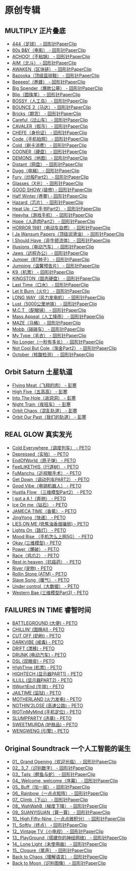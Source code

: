 # 原创专辑

## MULTIPLY 正片叠底

- [444（足球） - 回形针PaperClip](./MULTIPLY%20正片叠底/444（足球）%20-%20回形针PaperClip.md)
- [60s B&Y（电影） - 回形针PaperClip](./MULTIPLY%20正片叠底/60s%20B&Y（电影）%20-%20回形针PaperClip.md)
- [ACHOO!（不粘锅） - 回形针PaperClip](./MULTIPLY%20正片叠底/ACHOO!（不粘锅）%20-%20回形针PaperClip.md)
- [AIM（北斗） - 回形针PaperClip](./MULTIPLY%20正片叠底/AIM（北斗）%20-%20回形针PaperClip.md)
- [AWAKEN（区块链） - 回形针PaperClip](./MULTIPLY%20正片叠底/AWAKEN（区块链）%20-%20回形针PaperClip.md)
- [Bazooka（顶级篮球鞋） - 回形针PaperClip](./MULTIPLY%20正片叠底/Bazooka（顶级篮球鞋）%20-%20回形针PaperClip.md)
- [Beeeep!（养蜂） - 回形针PaperClip](./MULTIPLY%20正片叠底/Beeeep!（养蜂）%20-%20回形针PaperClip.md)
- [Big Spender（爆款公墓） - 回形针PaperClip](./MULTIPLY%20正片叠底/Big%20Spender（爆款公墓）%20-%20回形针PaperClip.md)
- [Blip（圆珠笔） - 回形针PaperClip](./MULTIPLY%20正片叠底/Blip（圆珠笔）%20-%20回形针PaperClip.md)
- [BOSSY（人工岛） - 回形针PaperClip](./MULTIPLY%20正片叠底/BOSSY（人工岛）%20-%20回形针PaperClip.md)
- [BOUNCE 2（马达） - 回形针PaperClip](./MULTIPLY%20正片叠底/BOUNCE%202（马达）%20-%20回形针PaperClip.md)
- [Bricks（期货） - 回形针PaperClip](./MULTIPLY%20正片叠底/Bricks（期货）%20-%20回形针PaperClip.md)
- [Careful（过山车） - 回形针PaperClip](./MULTIPLY%20正片叠底/Careful（过山车）%20-%20回形针PaperClip.md)
- [CAVALER（假币） - 回形针PaperClip](./MULTIPLY%20正片叠底/CAVALER（假币）%20-%20回形针PaperClip.md)
- [CHEFE（身份证） - 回形针PaperClip](./MULTIPLY%20正片叠底/CHEFE（身份证）%20-%20回形针PaperClip.md)
- [Code（手机拍照） - 回形针PaperClip](./MULTIPLY%20正片叠底/Code（手机拍照）%20-%20回形针PaperClip.md)
- [Cold（刷卡消费） - 回形针PaperClip](./MULTIPLY%20正片叠底/Cold（刷卡消费）%20-%20回形针PaperClip.md)
- [COONER（硬盘） - 回形针PaperClip](./MULTIPLY%20正片叠底/COONER（硬盘）%20-%20回形针PaperClip.md)
- [DEMONS（地图） - 回形针PaperClip](./MULTIPLY%20正片叠底/DEMONS（地图）%20-%20回形针PaperClip.md)
- [Distant（网盘） - 回形针PaperClip](./MULTIPLY%20正片叠底/Distant（网盘）%20-%20回形针PaperClip.md)
- [Dugg（电梯） - 回形针PaperClip](./MULTIPLY%20正片叠底/Dugg（电梯）%20-%20回形针PaperClip.md)
- [Fury（炒股Part2） - 回形针PaperClip](./MULTIPLY%20正片叠底/Fury（炒股Part2）%20-%20回形针PaperClip.md)
- [Glasses（X光） - 回形针PaperClip](./MULTIPLY%20正片叠底/Glasses（X光）%20-%20回形针PaperClip.md)
- [GOOD SHOW (装修) - 回形针PaperClip](./MULTIPLY%20正片叠底/GOOD%20SHOW%20(装修)%20-%20回形针PaperClip.md)
- [Half Winter (养鳖) - 回形针PaperClip](./MULTIPLY%20正片叠底/Half%20Winter%20(养鳖)%20-%20回形针PaperClip.md)
- [Hazard（芯片） - 回形针PaperClip](./MULTIPLY%20正片叠底/Hazard（芯片）%20-%20回形针PaperClip.md)
- [Heat Up（二手书Part2） - 回形针PaperClip](./MULTIPLY%20正片叠底/Heat%20Up（二手书Part2）%20-%20回形针PaperClip.md)
- [Heeyha（游戏手机） - 回形针PaperClip](./MULTIPLY%20正片叠底/Heeyha（游戏手机）%20-%20回形针PaperClip.md)
- [Hope（人造肉Part2） - 回形针PaperClip](./MULTIPLY%20正片叠底/Hope（人造肉Part2）%20-%20回形针PaperClip.md)
- [HORROR 1981（电动车自燃） - 回形针PaperClip](./MULTIPLY%20%20正片叠底/HORROR%201981（电动车自燃）%20-%20回形针PaperClip.md)
- [I Ja Wansum Papers（顶级润滑油） - 回形针PaperClip](./MULTIPLY%20%20%20正片叠底/I%20Ja%20Wansum%20Papers（顶级润滑油）%20-%20回形针PaperClip.md)
- [I Should Have（非牛顿流体） - 回形针PaperClip](./MULTIPLY%20%20正片叠底/I%20Should%20Have（非牛顿流体）%20-%20回形针PaperClip.md)
- [Illusions（电动汽车） - 回形针PaperClip](./MULTIPLY%20正片叠底/Illusions（电动汽车）%20-%20回形针PaperClip.md)
- [Jaws（远程办公） - 回形针PaperClip](./MULTIPLY%20正片叠底/Jaws（远程办公）%20-%20回形针PaperClip.md)
- [Jumper（BT种子） - 回形针PaperClip](./MULTIPLY%20正片叠底/Jumper（BT种子）%20-%20回形针PaperClip.md)
- [Jumping（温馨预告片） - 回形针PaperClip](./MULTIPLY%20正片叠底/Jumping（温馨预告片）%20-%20回形针PaperClip.md)
- [K9（机票） - 回形针PaperClip](./MULTIPLY%20正片叠底/K9（机票）%20-%20回形针PaperClip.md)
- [KINGSTON（固态硬盘） - 回形针PaperClip](./MULTIPLY%20正片叠底/KINGSTON（固态硬盘）%20-%20回形针PaperClip.md)
- [Last Time（口水） - 回形针PaperClip](./MULTIPLY%20正片叠底/Last%20Time（口水）%20-%20回形针PaperClip.md)
- [Let It Burn（火化） - 回形针PaperClip](./MULTIPLY%20正片叠底/Let%20It%20Burn（火化）%20-%20回形针PaperClip.md)
- [LONG WAY（风力发电机） - 回形针PaperClip](./MULTIPLY%20正片叠底/LONG%20WAY（风力发电机）%20-%20回形针PaperClip.md)
- [Lust（5000公里地铁） - 回形针PaperClip](./MULTIPLY%20正片叠底/Lust（5000公里地铁）%20-%20回形针PaperClip.md)
- [M.C.T （配眼镜） - 回形针PaperClip](./MULTIPLY%20正片叠底/M.C.T%20（配眼镜）%20-%20回形针PaperClip.md)
- [Mass Appeal（人工降雨） - 回形针PaperClip](./MULTIPLY%20正片叠底/Mass%20Appeal（人工降雨）%20-%20回形针PaperClip.md)
- [MAZE（马桶） - 回形针PaperClip](./MULTIPLY%20正片叠底/MAZE（马桶）%20-%20回形针PaperClip.md)
- [Mobb（碰碰车） - 回形针PaperClip](./MULTIPLY%20正片叠底/Mobb（碰碰车）%20-%20回形针PaperClip.md)
- [My Type（毛衣） - 回形针PaperClip](./MULTIPLY%20正片叠底/My%20Type（毛衣）%20-%20回形针PaperClip.md)
- [No Longer（一秒有多长） - 回形针PaperClip](./MULTIPLY%20正片叠底/No%20Longer（一秒有多长）%20-%20回形针PaperClip.md)
- [Not Cool But Cole（淘金Part2） - 回形针PaperClip](./MULTIPLY%20正片叠底/Not%20Cool%20But%20Cole（淘金Part2）%20-%20回形针PaperClip.md)
- [October（核酸检测） - 回形针PaperClip](./MULTIPLY%20正片叠底/October（核酸检测）%20-%20回形针PaperClip.md)

## Orbit Saturn 土星轨道

- [Flying Meat（飞翔的肉） - 彭寒](./Orbit%20Saturn%20土星轨道/Flying%20Meat（飞翔的肉）%20-%20彭寒.md)
- [High Five（五高高） - 彭寒](./Orbit%20Saturn%20土星轨道/High%20Five（五高高）%20-%20彭寒.md)
- [Into The Hole（进洞洞） - 彭寒](./Orbit%20Saturn%20土星轨道/Into%20The%20Hole（进洞洞）%20-%20彭寒.md)
- [Night Train（夜班车） - 彭寒](./Orbit%20Saturn%20土星轨道/Night%20Train（夜班车）%20-%20彭寒.md)
- [Orbit Chaos（混乱轨道） - 彭寒](./Orbit%20Saturn%20土星轨道/Orbit%20Chaos（混乱轨道）%20-%20彭寒.md)
- [Orbit Our Past（我们的轨道） - 彭寒](./Orbit%20Saturn%20土星轨道/Orbit%20Our%20Past（我们的轨道）%20-%20彭寒.md)

## REAL GLOW 真实发光

- [Cold Everywhere（调度列车） - PETO](./REAL%20GLOW%20真实发光/Cold%20Everywhere（调度列车）%20-%20PETO.md)
- [Depressed（实拍） - PETO](./REAL%20GLOW%20真实发光/Depressed（实拍）%20-%20PETO.md)
- [EndOfWorld（原子弹） - PETO](./REAL%20GLOW%20真实发光/EndOfWorld（原子弹）%20-%20PETO.md)
- [FeelLIKETHIS（行道树） - PETO](./REAL%20GLOW%20真实发光/FeelLIKETHIS（行道树）%20-%20PETO.md)
- [FuManchu（近视眼手术） - PETO](./REAL%20GLOW%20真实发光/FuManchu（近视眼手术）%20-%20PETO.md)
- [Get Down（调动列车PART2） - PETO](./REAL%20GLOW%20真实发光/Get%20Down（调动列车PART2）%20-%20PETO.md)
- [Good Vibe（电销机器人） - PETO](./REAL%20GLOW%20真实发光/Good%20Vibe（电销机器人）%20-%20PETO.md)
- [Hustla Flow （三维模型Part2） - PETO](./REAL%20GLOW%20真实发光/Hustla%20Flow%20（三维模型Part2）%20-%20PETO.md)
- [I got a A !（奔驰） - PETO](./REAL%20GLOW%20真实发光/I%20got%20a%20A%20!（奔驰）%20-%20PETO.md)
- [Ice On me（钻石） - PETO](./REAL%20GLOW%20真实发光/Ice%20On%20me（钻石）%20-%20PETO.md)
- [JAMECA TIME（香蕉） - PETO](./REAL%20GLOW%20真实发光/JAMECA%20TIME（香蕉）%20-%20PETO.md)
- [JingYong（快递） - PETO](./REAL%20GLOW%20真实发光/JingYong（快递）%20-%20PETO.md)
- [LIES ON ME (低焦油香烟骗局) - PETO](./REAL%20GLOW%20真实发光/LIES%20ON%20ME%20(低焦油香烟骗局)%20-%20PETO.md)
- [Lights On（路灯） - PETO](./REAL%20GLOW%20真实发光/Lights%20On（路灯）%20-%20PETO.md)
- [Mood Rise （手机怎么上网5G） - PETO](./REAL%20GLOW%20真实发光/Mood%20Rise%20（手机怎么上网5G）%20-%20PETO.md)
- [Okay (三维模型) - PETO](./REAL%20GLOW%20真实发光/Okay%20(三维模型)%20-%20PETO.md)
- [Power（爆破） - PETO](./REAL%20GLOW%20真实发光/Power（爆破）%20-%20PETO.md)
- [Race（鸡爪2） - PETO](./REAL%20GLOW%20真实发光/Race（鸡爪2）%20-%20PETO.md)
- [Rest in heaven（抗癌药） - PETO](./REAL%20GLOW%20真实发光/Rest%20in%20heaven（抗癌药）%20-%20PETO.md)
- [River (宠物) - PETO](./REAL%20GLOW%20真实发光/River%20(宠物)%20-%20PETO.md)
- [Rollin Stone (ATM) - PETO](./REAL%20GLOW%20真实发光/Rollin%20Stone%20(ATM)%20-%20PETO.md)
- [Slave Song（暖气） - PETO](./REAL%20GLOW%20真实发光/Slave%20Song（暖气）%20-%20PETO.md)
- [Under control（大数据） - PETO](./REAL%20GLOW%20真实发光/Under%20control（大数据）%20-%20PETO.md)
- [Western Bae (三维模型Part3) - PETO](./REAL%20GLOW%20真实发光/Western%20Bae%20(三维模型Part3)%20-%20PETO.md)

## FAILURES IN TIME 睿智时间

- [BATTLEGROUND (大便) - PETO](./FAILURES%20IN%20TIME%20睿智时间/BATTLEGROUND%20(大便)%20-%20PETO.md)
- [CHILLIN‘ (围棋AI) - PETO](./FAILURES%20IN%20TIME%20睿智时间/CHILLIN‘%20(围棋AI)%20-%20PETO.md)
- [CUT OFF (奶粉) - PETO](./FAILURES%20IN%20TIME%20睿智时间/CUT%20OFF%20(奶粉)%20-%20PETO.md)
- [DARKVIBE (戒毒) - PETO](./FAILURES%20IN%20TIME%20睿智时间/DARKVIBE%20(戒毒)%20-%20PETO.md)
- [DR!FT (漂移) - PETO](./FAILURES%20IN%20TIME%20睿智时间/DR!FT%20(漂移)%20-%20PETO.md)
- [DRUNK (电动汽车) - PETO](./FAILURES%20IN%20TIME%20睿智时间/DRUNK%20(电动汽车)%20-%20PETO.md)
- [DSL (双眼皮) - PETO](./FAILURES%20IN%20TIME%20睿智时间/DSL%20(双眼皮)%20-%20PETO.md)
- [H!ghT!me (机票) - PETO](./FAILURES%20IN%20TIME%20睿智时间/H!ghT!me%20(机票)%20-%20PETO.md)
- [HIGHTECH (显示器PART1) - PETO](./FAILURES%20IN%20TIME%20睿智时间/HIGHTECH%20(显示器PART1)%20-%20PETO.md)
- [ILLILL (显示器PART2) - PETO](./FAILURES%20IN%20TIME%20睿智时间/ILLILL%20(显示器PART2)%20-%20PETO.md)
- [ItWon‘tEnd (牛排) - PETO](./FAILURES%20IN%20TIME%20睿智时间/ItWon‘tEnd%20(牛排)%20-%20PETO.md)
- [JAILTIME (监狱) - PETO](./FAILURES%20IN%20TIME%20睿智时间/JAILTIME%20(监狱)%20-%20PETO.md)
- [MOTHERLAND (火力发电) - PETO](./FAILURES%20IN%20TIME%20睿智时间/MOTHERLAND%20(火力发电)%20-%20PETO.md)
- [NOTHIN‘2LOSE (高速公路) - PETO](./FAILURES%20IN%20TIME%20睿智时间/NOTHIN‘2LOSE%20(高速公路)%20-%20PETO.md)
- [RIOTinMyMind (手机定位) - PETO](./FAILURES%20IN%20TIME%20睿智时间/RIOTinMyMind%20(手机定位)%20-%20PETO.md)
- [SLUMPPARTY (违章) - PETO](./FAILURES%20IN%20TIME%20睿智时间/SLUMPPARTY%20(违章)%20-%20PETO.md)
- [SWEETMURDA (护肤品) - PETO](./FAILURES%20IN%20TIME%20睿智时间/SWEETMURDA%20(护肤品)%20-%20PETO.md)
- [WENGWENG (引擎) - PETO](./FAILURES%20IN%20TIME%20睿智时间/WENGWENG%20(引擎)%20-%20PETO.md)

## Original Soundtrack 一个人工智能的诞生

- [01_ Grand Opening（欢迎光临） - 回形针PaperClip](./Original%20Soundtrack%20一个人工智能的诞生/01_%20Grand%20Opening（欢迎光临）%20-%20回形针PaperClip.md)
- [02_ 3_7（识别数字） - 回形针PaperClip](./Original%20Soundtrack%20一个人工智能的诞生/02_%203_7（识别数字）%20-%20回形针PaperClip.md)
- [03_ Tails（鳄鱼与蛇） - 回形针PaperClip](./Original%20Soundtrack%20一个人工智能的诞生/03_%20Tails（鳄鱼与蛇）%20-%20回形针PaperClip.md)
- [04_ Welcome, welcome（序幕） - 回形针PaperClip](./Original%20Soundtrack%20一个人工智能的诞生/04_%20Welcome,%20welcome（序幕）%20-%20回形针PaperClip.md)
- [05_ Buff（加一层） - 回形针PaperClip](./Original%20Soundtrack%20一个人工智能的诞生/05_%20Buff（加一层）%20-%20回形针PaperClip.md)
- [06_ Rainbow（一点点矩阵） - 回形针PaperClip](./Original%20Soundtrack%20一个人工智能的诞生/06_%20Rainbow（一点点矩阵）%20-%20回形针PaperClip.md)
- [07_ Climb（下山） - 回形针PaperClip](./Original%20Soundtrack%20一个人工智能的诞生/07_%20Climb（下山）%20-%20回形针PaperClip.md)
- [08_ WahWahB（梯度下降） - 回形针PaperClip](./Original%20Soundtrack%20一个人工智能的诞生/08_%20WahWahB（梯度下降）%20-%20回形针PaperClip.md)
- [09_ SUANYISUAN（算一算） - 回形针PaperClip](./Original%20Soundtrack%20一个人工智能的诞生/09_%20SUANYISUAN（算一算）%20-%20回形针PaperClip.md)
- [10_ High Fifty-Nine（一点点微积分） - 回形针PaperClip](./Original%20Soundtrack%20一个人工智能的诞生/10_%20High%20Fifty-Nine（一点点微积分）%20-%20回形针PaperClip.md)
- [11_ Softly（终点） - 回形针PaperClip](./Original%20Soundtrack%20一个人工智能的诞生/11_%20Softly（终点）%20-%20回形针PaperClip.md)
- [12_ Vintage TV（小电视） - 回形针PaperClip](./Original%20Soundtrack%20一个人工智能的诞生/12_%20Vintage%20TV（小电视）%20-%20回形针PaperClip.md)
- [13_ PlayGround（搭建你的神经网络） - 回形针PaperClip](./Original%20Soundtrack%20一个人工智能的诞生/13_%20PlayGround（搭建你的神经网络）%20-%20回形针PaperClip.md)
- [14_ Lone Light（未使用曲） - 回形针PaperClip](./Original%20Soundtrack%20一个人工智能的诞生/14_%20Lone%20Light（未使用曲）%20-%20回形针PaperClip.md)
- [15_ Closure（尾声） - 回形针PaperClip](./Original%20Soundtrack%20一个人工智能的诞生/15_%20Closure（尾声）%20-%20回形针PaperClip.md)
- [Back to Chaos（理解语言） - 回形针PaperClip](./Original%20Soundtrack%20一个人工智能的诞生/Back%20to%20Chaos（理解语言）%20-%20回形针PaperClip.md)
- [Back to Moon（识别图像） - 回形针PaperClip](./Original%20Soundtrack%20一个人工智能的诞生/Back%20to%20Moon（识别图像）%20-%20回形针PaperClip.md)
